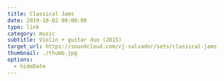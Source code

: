```yaml
---
title: Classical Jams
date: 2019-10-02 00:00:00
type: link
category: music
subtitle: Violin + guitar duo (2015)
target_url: https://soundcloud.com/rj-salvador/sets/classical-jams
thumbnail: ./thumb.jpg
options:
  - hideDate
---
```

